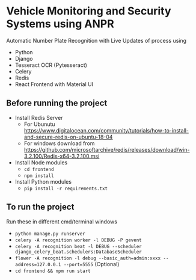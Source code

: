 # Vehicle Monitoring and Security Systems using ANPR

Automatic Number Plate Recognition with Live Updates of process using
 - Python
 - Django
 - Tesseract OCR (Pytesseract)
 - Celery
 - Redis
 - React Frontend with Material UI
 
 
 ## Before running the project
 - Install Redis Server
     - For Ubunutu https://www.digitalocean.com/community/tutorials/how-to-install-and-secure-redis-on-ubuntu-18-04
     - For windows download from https://github.com/microsoftarchive/redis/releases/download/win-3.2.100/Redis-x64-3.2.100.msi
 - Install Node modules
     - `cd frontend`
     - `npm install`
 - Install Python modules
     - `pip install -r requirements.txt`
 
 ## To run the project
 Run these in different cmd/terminal windows
 - `python manage.py runserver`
 - `celery -A recognition worker -l DEBUG -P gevent`
 - `celery -A recognition beat -l DEBUG --scheduler django_celery_beat.schedulers:DatabaseScheduler`
 - `flower -A recognition -l debug --basic_auth=admin:xxxx --address=127.0.0.1 --port=5555` (Optional)
 - `cd frontend && npm run start`
